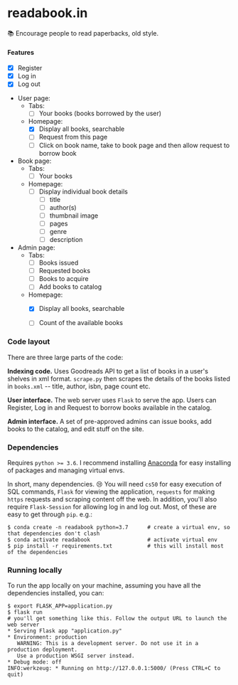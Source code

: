 # readabook.in
:books: Encourage people to read paperbacks, old style.

#### Features
* [x] Register
* [x] Log in
* [x] Log out
* User page:
    * Tabs: 
      * [ ] Your books (books borrowed by the user)
    * Homepage:
        * [x] Display all books, searchable
        * [ ] Request from this page
        * [ ] Click on book name, take to book page and then allow request to borrow book
* Book page:
    * Tabs: 
      * [ ] Your books
    * Homepage:
        * [ ] Display individual book details
            * [ ] title
            * [ ] author(s)
            * [ ] thumbnail image
            * [ ] pages
            * [ ] genre
            * [ ] description

* Admin page:
    * Tabs:
        * [ ] Books issued
        * [ ] Requested books
        * [ ] Books to acquire
        * [ ] Add books to catalog
    * Homepage:
        * [x] Display all books, searchable
        * [ ] Count of the available books
        
        
### Code layout
There are three large parts of the code:

**Indexing code.** Uses Goodreads API to get a list of books in a user's shelves in xml format. `scrape.py` then scrapes the details of the books listed in `books.xml` -- title, author, isbn, page count etc.

**User interface.** The web server uses `Flask` to serve the app. Users can Register, Log in and Request to borrow books available in the catalog.

**Admin interface.** A set of pre-approved admins can issue books, add books to the catalog, and edit stuff on the site.

### Dependencies
Requires `python >= 3.6`. I recommend installing [Anaconda](https://www.anaconda.com/) for easy installing of packages and managing virtual envs.

In short, many dependencies. :cry: You will need `cs50` for easy execution of SQL commands, `Flask` for viewing the application, `requests` for making `https` requests and scraping content off the web. In addition, you'll also require `Flask-Session` for allowing log in and log out. Most, of these are easy to get through `pip`. e.g.:
```
$ conda create -n readabook python=3.7      # create a virtual env, so that dependencies don't clash
$ conda activate readabook                  # activate virtual env
$ pip install -r requirements.txt           # this will install most of the dependencies
```

### Running locally
To run the app locally on your machine, assuming you have all the dependencies installed, you can:
```
$ export FLASK_APP=application.py
$ flask run
# you'll get something like this. Follow the output URL to launch the web server
* Serving Flask app "application.py"
* Environment: production
   WARNING: This is a development server. Do not use it in a production deployment.
   Use a production WSGI server instead.
* Debug mode: off
INFO:werkzeug: * Running on http://127.0.0.1:5000/ (Press CTRL+C to quit)
```
